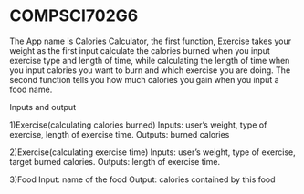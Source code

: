 # COMPSCI702G6
The App name is Calories Calculator, the first function, Exercise takes your weight as the first input	calculate the calories burned when you input exercise type and length of time, while calculating the length of time when you input calories you want to burn and which exercise you are doing. The second function tells you how much calories you gain when you input a food name.

Inputs and output	

1)Exercise(calculating calories burned)
Inputs: user’s weight, type of exercise, length of exercise time.
Outputs: burned calories

2)Exercise(calculating exercise time)
Inputs: user’s weight, type of exercise, target burned calories.
Outputs: length of exercise time.

3)Food
Input: name of the food
Output: calories contained by this food
